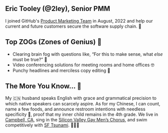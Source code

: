 ## Eric Tooley (@2ley), Senior PMM

I joined GitHub's [Product Marketing Team](https://github.com/github/product-marketing/blob/main/README.md) in August, 2022 and help our current and future customers secure the software supply chain. 🔐

## Top ZOGs (Zones of Genius) 🧠
* Clearing brain fog with questions like, “For this to make sense, what _else_ must be true?” 🤯
* Video conferencing solutions for meeting rooms and home offices 🤓
* Punchy headlines and merciless copy editing 🤺

## The More You Know... 🌈
My 🇨🇳 husband speaks English with grace and grammatical precision to which native speakers can scarcely aspire. As for my Chinese, I can count, name a few foods, and announce restroom intentions with needless specificity 🫣, proof that my inner child remains in the 4th grade. We live in [Campbell, CA](https://goo.gl/maps/HZSNqu8pEAuAuPKAA), sing in the [Silicon Valley Gay Men’s Chorus](https://svgmc.org/), and swim competitively with [SF Tsunami](https://www.sftsunami.org/). 🧜‍♂️🥇

